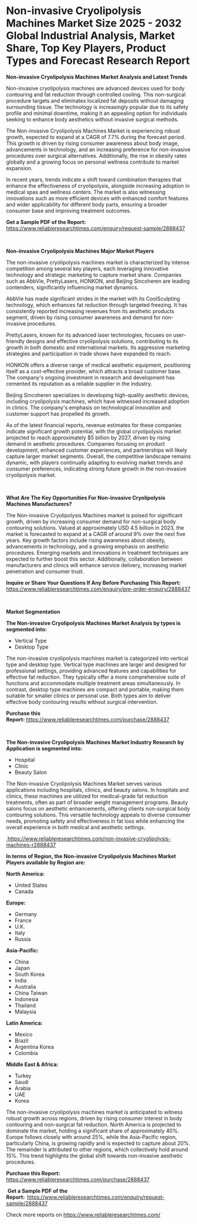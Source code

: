 <p><h1>Non-invasive Cryolipolysis Machines Market Size 2025 - 2032 Global Industrial Analysis, Market Share, Top Key Players, Product Types and Forecast Research Report</h1></p><p><strong>Non-invasive Cryolipolysis Machines Market Analysis and Latest Trends</strong></p>
<p><p>Non-invasive cryolipolysis machines are advanced devices used for body contouring and fat reduction through controlled cooling. This non-surgical procedure targets and eliminates localized fat deposits without damaging surrounding tissue. The technology is increasingly popular due to its safety profile and minimal downtime, making it an appealing option for individuals seeking to enhance body aesthetics without invasive surgical methods.</p><p>The Non-invasive Cryolipolysis Machines Market is experiencing robust growth, expected to expand at a CAGR of 7.7% during the forecast period. This growth is driven by rising consumer awareness about body image, advancements in technology, and an increasing preference for non-invasive procedures over surgical alternatives. Additionally, the rise in obesity rates globally and a growing focus on personal wellness contribute to market expansion.</p><p>In recent years, trends indicate a shift toward combination therapies that enhance the effectiveness of cryolipolysis, alongside increasing adoption in medical spas and wellness centers. The market is also witnessing innovations such as more efficient devices with enhanced comfort features and wider applicability for different body parts, ensuring a broader consumer base and improving treatment outcomes.</p></p>
<p><strong>Get a Sample PDF of the Report:&nbsp;</strong> <a href="https://www.reliableresearchtimes.com/enquiry/request-sample/2888437?utm_campaign=3067&utm_medium=2&utm_source=Github&utm_content=ia&utm_term=14032025&utm_id=non-invasive-cryolipolysis-machines">https://www.reliableresearchtimes.com/enquiry/request-sample/2888437</a></p>
<p>&nbsp;</p>
<p><strong>Non-invasive Cryolipolysis Machines Major Market Players</strong></p>
<p><p>The non-invasive cryolipolysis machines market is characterized by intense competition among several key players, each leveraging innovative technology and strategic marketing to capture market share. Companies such as AbbVie, PrettyLasers, HONKON, and Beijing Sincoheren are leading contenders, significantly influencing market dynamics.</p><p>AbbVie has made significant strides in the market with its CoolSculpting technology, which enhances fat reduction through targeted freezing. It has consistently reported increasing revenues from its aesthetic products segment, driven by rising consumer awareness and demand for non-invasive procedures.</p><p>PrettyLasers, known for its advanced laser technologies, focuses on user-friendly designs and effective cryolipolysis solutions, contributing to its growth in both domestic and international markets. Its aggressive marketing strategies and participation in trade shows have expanded its reach.</p><p>HONKON offers a diverse range of medical aesthetic equipment, positioning itself as a cost-effective provider, which attracts a broad customer base. The company's ongoing investment in research and development has cemented its reputation as a reliable supplier in the industry.</p><p>Beijing Sincoheren specializes in developing high-quality aesthetic devices, including cryolipolysis machines, which have witnessed increased adoption in clinics. The company's emphasis on technological innovation and customer support has propelled its growth.</p><p>As of the latest financial reports, revenue estimates for these companies indicate significant growth potential, with the global cryolipolysis market projected to reach approximately $5 billion by 2027, driven by rising demand in aesthetic procedures. Companies focusing on product development, enhanced customer experiences, and partnerships will likely capture larger market segments. Overall, the competitive landscape remains dynamic, with players continually adapting to evolving market trends and consumer preferences, indicating strong future growth in the non-invasive cryolipolysis market.</p></p>
<p>&nbsp;</p>
<p><strong>What Are The Key Opportunities For Non-invasive Cryolipolysis Machines Manufacturers?</strong></p>
<p><p>The Non-invasive Cryolipolysis Machines market is poised for significant growth, driven by increasing consumer demand for non-surgical body contouring solutions. Valued at approximately USD 4.5 billion in 2023, the market is forecasted to expand at a CAGR of around 9% over the next five years. Key growth factors include rising awareness about obesity, advancements in technology, and a growing emphasis on aesthetic procedures. Emerging markets and innovations in treatment techniques are expected to further boost this sector. Additionally, collaboration between manufacturers and clinics will enhance service delivery, increasing market penetration and consumer trust.</p></p>
<p><strong>Inquire or Share Your Questions If Any Before Purchasing This Report:</strong> <a href="https://www.reliableresearchtimes.com/enquiry/pre-order-enquiry/2888437?utm_campaign=3067&utm_medium=2&utm_source=Github&utm_content=ia&utm_term=14032025&utm_id=non-invasive-cryolipolysis-machines">https://www.reliableresearchtimes.com/enquiry/pre-order-enquiry/2888437</a></p>
<p>&nbsp;</p>
<p><strong>Market Segmentation</strong></p>
<p><strong>The Non-invasive Cryolipolysis Machines Market Analysis by types is segmented into:</strong></p>
<p><ul><li> Vertical Type</li><li>Desktop Type </li></ul></p>
<p><p>The non-invasive cryolipolysis machines market is categorized into vertical type and desktop type. Vertical type machines are larger and designed for professional settings, providing advanced features and capabilities for effective fat reduction. They typically offer a more comprehensive suite of functions and accommodate multiple treatment areas simultaneously. In contrast, desktop type machines are compact and portable, making them suitable for smaller clinics or personal use. Both types aim to deliver effective body contouring results without surgical intervention.</p></p>
<p><strong>Purchase this Report:&nbsp;</strong><a href="https://www.reliableresearchtimes.com/purchase/2888437?utm_campaign=3067&utm_medium=2&utm_source=Github&utm_content=ia&utm_term=14032025&utm_id=non-invasive-cryolipolysis-machines">https://www.reliableresearchtimes.com/purchase/2888437</a></p>
<p>&nbsp;</p>
<p><strong>The Non-invasive Cryolipolysis Machines Market Industry Research by Application is segmented into:</strong></p>
<p><ul><li> Hospital</li><li>Clinic</li><li>Beauty Salon </li></ul></p>
<p><p>The Non-invasive Cryolipolysis Machines Market serves various applications including hospitals, clinics, and beauty salons. In hospitals and clinics, these machines are utilized for medical-grade fat reduction treatments, often as part of broader weight management programs. Beauty salons focus on aesthetic enhancements, offering clients non-surgical body contouring solutions. This versatile technology appeals to diverse consumer needs, promoting safety and effectiveness in fat loss while enhancing the overall experience in both medical and aesthetic settings.</p></p>
<p><a href="https://www.reliableresearchtimes.com/non-invasive-cryolipolysis-machines-r2888437?utm_campaign=3067&utm_medium=2&utm_source=Github&utm_content=ia&utm_term=14032025&utm_id=non-invasive-cryolipolysis-machines">&nbsp;https://www.reliableresearchtimes.com/non-invasive-cryolipolysis-machines-r2888437</a></p>
<p><strong>In terms of Region, the Non-invasive Cryolipolysis Machines Market Players available by Region are:</strong></p>
<p>
    <p> <strong> North America: </strong>
        <ul>
            <li>United States</li>
            <li>Canada</li>
        </ul>
        </p> 
    <p> <strong> Europe: </strong>
        <ul>
            <li>Germany</li>
            <li>France</li>
            <li>U.K.</li>
            <li>Italy</li>
            <li>Russia</li>
        </ul>
        </p> 
    <p> <strong> Asia-Pacific: </strong>
        <ul>
            <li>China</li>
            <li>Japan</li>
            <li>South Korea</li>
            <li>India</li>
            <li>Australia</li>
            <li>China Taiwan</li>
            <li>Indonesia</li>
            <li>Thailand</li>
            <li>Malaysia</li>
        </ul>
        </p> 
    <p> <strong> Latin America: </strong>
        <ul>
            <li>Mexico</li>
            <li>Brazil</li>
            <li>Argentina Korea</li>
            <li>Colombia</li>
        </ul>
        </p> 
    <p> <strong> Middle East & Africa: </strong>
        <ul>
            <li>Turkey</li>
            <li>Saudi</li>
            <li>Arabia</li>
            <li>UAE</li>
            <li>Korea</li>
        </ul>
    </p>
    </p>
<p><p>The non-invasive cryolipolysis machines market is anticipated to witness robust growth across regions, driven by rising consumer interest in body contouring and non-surgical fat reduction. North America is projected to dominate the market, holding a significant share of approximately 40%. Europe follows closely with around 25%, while the Asia-Pacific region, particularly China, is growing rapidly and is expected to capture about 20%. The remainder is attributed to other regions, which collectively hold around 15%. This trend highlights the global shift towards non-invasive aesthetic procedures.</p></p>
<p><strong>Purchase this Report: </strong><a href="https://www.reliableresearchtimes.com/purchase/2888437?utm_campaign=3067&utm_medium=2&utm_source=Github&utm_content=ia&utm_term=14032025&utm_id=non-invasive-cryolipolysis-machines">https://www.reliableresearchtimes.com/purchase/2888437</a></p>
<p>&nbsp;<strong>Get a Sample PDF of the Report:&nbsp;&nbsp;</strong><a href="https://www.reliableresearchtimes.com/enquiry/request-sample/2888437?utm_campaign=3067&utm_medium=2&utm_source=Github&utm_content=ia&utm_term=14032025&utm_id=non-invasive-cryolipolysis-machines">https://www.reliableresearchtimes.com/enquiry/request-sample/2888437</a></p>
<p><strong></strong></p>
<p>Check more reports on <a href="https://www.reliableresearchtimes.com/?utm_campaign=3067&utm_medium=2&utm_source=Github&utm_content=ia&utm_term=14032025&utm_id=non-invasive-cryolipolysis-machines">https://www.reliableresearchtimes.com/</a></p>